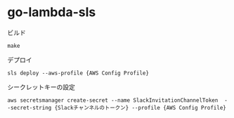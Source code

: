 # go-lambda-sls
ビルド
```
make
```

デプロイ
```
sls deploy --aws-profile {AWS Config Profile}
```

シークレットキーの設定
```
aws secretsmanager create-secret --name SlackInvitationChannelToken  --secret-string {Slackチャンネルのトークン} --profile {AWS Config Profile}
```